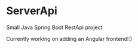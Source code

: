 # ServerApi
Small Java Spring Βoot RestApi project

Currently working on adding an Angular frontend!:)

